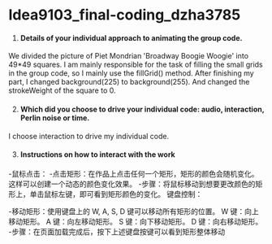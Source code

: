 # Idea9103_final-coding_dzha3785
1. #### Details of your individual approach to animating the group code.
We divided the picture of Piet Mondrian 'Broadway Boogie Woogie' into 49*49 squares. I am mainly responsible for the task of filling the small grids in the group code, so I mainly use the fillGrid() method. After finishing my part, I changed background(225) to background(255). And changed the strokeWeight of the square to 0.

2. #### Which did you choose to drive your individual code: audio, interaction, Perlin noise or time.
I choose interaction to drive my individual code.

3. #### Instructions on how to interact with the work 
-鼠标点击：
-点击矩形：在作品上点击任何一个矩形，矩形的颜色会随机变化。这样可以创建一个动态的颜色变化效果。
-步骤：将鼠标移动到想要更改颜色的矩形上，单击鼠标左键，即可看到矩形颜色的变化。
键盘控制：

-移动矩形：使用键盘上的 W, A, S, D 键可以移动所有矩形的位置。
W 键：向上移动矩形。
A 键：向左移动矩形。
S 键：向下移动矩形。
D 键：向右移动矩形。
-步骤：在页面加载完成后，按下上述键盘按键可以看到矩形整体移动